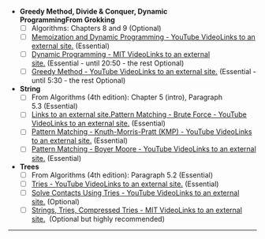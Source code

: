 - **Greedy Method, Divide & Conquer, Dynamic ProgrammingFrom Grokking** 
	- [ ] Algorithms: Chapters 8 and 9 (Optional)  
	- [ ] [Memoization and Dynamic Programming - YouTube VideoLinks to an external site.](https://www.youtube.com/watch?v=P8Xa2BitN3I "Link") (Essential)
	- [ ] [Dynamic Programming - MIT VideoLinks to an external site.](https://www.youtube.com/watch?v=r4-cftqTcdI "Link") (Essential - until 20:50 - the rest Optional)
	- [ ] [Greedy Method - YouTube VideoLinks to an external site.](https://www.youtube.com/watch?v=-QcPo_DWJk4 "Link") (Essential - until 5:30 - the rest Optional)  
- **String**  
    - [ ] From Algorithms (4th edition): Chapter 5 (intro), Paragraph 5.3 (Essential)  
    - [ ] [Links to an external site.](https://www.youtube.com/watch?v=yMJLpdKV0BQ "Link")[Pattern Matching - Brute Force - YouTube VideoLinks to an external site.](https://www.youtube.com/watch?v=yMJLpdKV0BQ "Link") (Essential)
    - [ ] [Pattern Matching - Knuth-Morris-Pratt (KMP) - YouTube VideoLinks to an external site.](https://www.youtube.com/watch?v=EL4ZbRF587g "Link") (Essential)
    - [ ] [Pattern Matching - Boyer Moore - YouTube VideoLinks to an external site.](https://www.youtube.com/watch?v=4Xyhb72LCX4&t "Link") (Essential)  
- **Trees**  
    - [ ] From Algorithms (4th edition): Paragraph 5.2 (Essential)
	- [ ] [Tries - YouTube VideoLinks to an external site.](https://www.youtube.com/watch?v=zIjfhVPRZCg "Link") (Essential)  
	- [ ] [Solve Contacts Using Tries - YouTube VideoLinks to an external site.](https://www.youtube.com/watch?v=vlYZb68kAY0 "Link") (Optional)  
	- [ ] [Strings, Tries, Compressed Tries - MIT VideoLinks to an external site.](https://www.youtube.com/watch?v=NinWEPPrkDQ "Link")  (Optional but highly recommended)
- - - 


